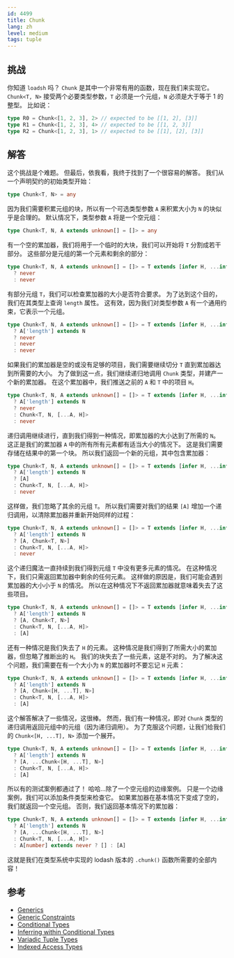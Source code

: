 ```yaml
---
id: 4499
title: Chunk
lang: zh
level: medium
tags: tuple
---
```


## 挑战

你知道 `loadsh` 吗？
`Chunk` 是其中一个非常有用的函数，现在我们来实现它。
`Chunk<T, N>` 接受两个必要类型参数，`T` 必须是一个元组，`N` 必须是大于等于 1 的整型。
比如说：

```typescript
type R0 = Chunk<[1, 2, 3], 2> // expected to be [[1, 2], [3]]
type R1 = Chunk<[1, 2, 3], 4> // expected to be [[1, 2, 3]]
type R2 = Chunk<[1, 2, 3], 1> // expected to be [[1], [2], [3]]
```

## 解答

这个挑战是个难题。
但最后，依我看，我终于找到了一个很容易的解答。
我们从一个声明契约的初始类型开始：

```typescript
type Chunk<T, N> = any
```

因为我们需要积累元组的块，所以有一个可选类型参数 `A` 来积累大小为 `N` 的块似乎是合理的。
默认情况下，类型参数 `A` 将是一个空元组：

```typescript
type Chunk<T, N, A extends unknown[] = []> = any
```

有一个空的累加器，我们将用于一个临时的大块，我们可以开始将 `T` 分割成若干部分。
这些部分是元组的第一个元素和剩余的部分：

```typescript
type Chunk<T, N, A extends unknown[] = []> = T extends [infer H, ...infer T]
  ? never
  : never
```

有部分元组 `T`，我们可以检查累加器的大小是否符合要求。
为了达到这个目的，我们在其类型上查询 `length` 属性。
这有效，因为我们对类型参数 `A` 有一个通用约束，它表示一个元组。

```typescript
type Chunk<T, N, A extends unknown[] = []> = T extends [infer H, ...infer T]
  ? A['length'] extends N
  ? never
  : never
  : never
```

如果我们的累加器是空的或没有足够的项目，我们需要继续切分 `T` 直到累加器达到所需要的大小。
为了做到这一点，我们继续递归地调用 `Chunk` 类型，并建产一个新的累加器。
在这个累加器中，我们推送之前的 `A` 和 `T` 中的项目 `H`。

```typescript
type Chunk<T, N, A extends unknown[] = []> = T extends [infer H, ...infer T]
  ? A['length'] extends N
  ? never
  : Chunk<T, N, [...A, H]>
  : never
```

递归调用继续进行，直到我们得到一种情况，即累加器的大小达到了所需的 `N`。
这正是我们的累加器 `A` 中的所有所有元素都有适当大小的情况下。
这是我们需要存储在结果中的第一个块。
所以我们返回一个新的元组，其中包含累加器：

```typescript
type Chunk<T, N, A extends unknown[] = []> = T extends [infer H, ...infer T]
  ? A['length'] extends N
  ? [A]
  : Chunk<T, N, [...A, H]>
  : never
```

这样做，我们忽略了其余的元组 `T`。
所以我们需要对我们的结果 `[A]` 增加一个递归调用，以清除累加器并重新开始同样的过程：

```typescript
type Chunk<T, N, A extends unknown[] = []> = T extends [infer H, ...infer T]
  ? A['length'] extends N
  ? [A, Chunk<T, N>]
  : Chunk<T, N, [...A, H]>
  : never
```

这个递归魔法一直持续到我们得到元组 `T` 中没有更多元素的情况。
在这种情况下，我们只需返回累加器中剩余的任何元素。
这样做的原因是，我们可能会遇到累加器的大小小于 `N` 的情况。
所以在这种情况下不返回累加器就意味着失去了这些项目。

```typescript
type Chunk<T, N, A extends unknown[] = []> = T extends [infer H, ...infer T]
  ? A['length'] extends N
  ? [A, Chunk<T, N>]
  : Chunk<T, N, [...A, H]>
  : [A]
```

还有一种情况是我们失去了 `H` 的元素。
这种情况是我们得到了所需大小的累加器，但忽略了推断出的 `H`。
我们的块失去了一些元素，这是不对的。
为了解决这个问题，我们需要在有一个大小为 `N` 的累加器时不要忘记 `H` 元素：

```typescript
type Chunk<T, N, A extends unknown[] = []> = T extends [infer H, ...infer T]
  ? A['length'] extends N
  ? [A, Chunk<[H, ...T], N>]
  : Chunk<T, N, [...A, H]>
  : [A]
```

这个解答解决了一些情况，这很棒。
然而，我们有一种情况，即对 `Chunk` 类型的递归调用返回元组中的元组（因为递归调用）。
为了克服这个问题，让我们给我们的 `Chunk<[H, ...T], N>` 添加一个展开。

```typescript
type Chunk<T, N, A extends unknown[] = []> = T extends [infer H, ...infer T]
  ? A['length'] extends N
  ? [A, ...Chunk<[H, ...T], N>]
  : Chunk<T, N, [...A, H]>
  : [A]
```

所以有的测试案例都通过了！
哈哈...除了一个空元组的边缘案例。
只是一个边缘案例，我们可以添加条件类型来检查它。
如果累加器在基本情况下变成了空的，我们就返回一个空元组。
否则，我们返回基本情况下的累加器：

```typescript
type Chunk<T, N, A extends unknown[] = []> = T extends [infer H, ...infer T]
  ? A['length'] extends N
  ? [A, ...Chunk<[H, ...T], N>]
  : Chunk<T, N, [...A, H]>
  : A[number] extends never ? [] : [A]
```

这就是我们在类型系统中实现的 lodash 版本的 `.chunk()` 函数所需要的全部内容！

## 参考

- [Generics](https://www.typescriptlang.org/docs/handbook/2/generics.html)
- [Generic Constraints](https://www.typescriptlang.org/docs/handbook/2/generics.html#generic-constraints)
- [Conditional Types](https://www.typescriptlang.org/docs/handbook/2/conditional-types.html)
- [Inferring within Conditional Types](https://www.typescriptlang.org/docs/handbook/2/conditional-types.html#inferring-within-conditional-types)
- [Variadic Tuple Types](https://www.typescriptlang.org/docs/handbook/release-notes/typescript-4-0.html#variadic-tuple-types)
- [Indexed Access Types](https://www.typescriptlang.org/docs/handbook/2/indexed-access-types.html)
